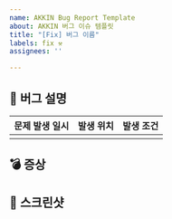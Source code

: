 ```yaml
---
name: AKKIN Bug Report Template
about: AKKIN 버그 이슈 템플릿
title: "[Fix] 버그 이름"
labels: fix ⚒️
assignees: ''

---
```


## 🐞 버그 설명
| 문제 발생 일시 |  발생 위치  | 발생 조건 |
| --- | --- | --- | 
|  |  |  | 

## 💣 증상 
<!-- 문제 증상에 대해서 설명해주세요. -->

## 🎥 스크린샷
<!-- 스크린샷을 첨부해주세요. -->

